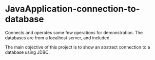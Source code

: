 # JavaApplication-connection-to-database
Connects and operates some few operations for demonstration. The databases are from a localhost server, and included.


The main objective of this project is to show an abstract connection to a database using JDBC.
